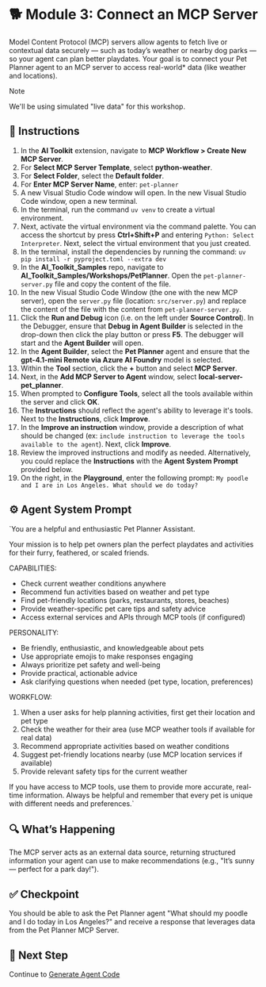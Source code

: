 # 🐕 Module 3: Connect an MCP Server

Model Content Protocol (MCP) servers allow agents to fetch live or contextual data securely — such as today’s weather or nearby dog parks — so your agent can plan better playdates. Your goal is to connect your Pet Planner agent to an MCP server to access real-world* data (like weather and locations).

> [!NOTE]
>We'll be using simulated "live data" for this workshop.

## 🧩 Instructions

1. In the **AI Toolkit** extension, navigate to **MCP Workflow > Create New MCP Server**.
1. For **Select MCP Server Template**, select **python-weather**.
1. For **Select Folder**, select the **Default folder**.
1. For **Enter MCP Server Name**, enter: `pet-planner`
1. A new Visual Studio Code window will open. In the new Visual Studio Code window, open a new terminal.
1. In the terminal, run the command `uv venv` to create a virtual environment.
1. Next, activate the virtual environment via the command palette. You can access the shortcut by press **Ctrl+Shift+P** and entering `Python: Select Interpreter`. Next, select the virtual environment that you just created.
1. In the terminal, install the dependencies by running the command: `uv pip install -r pyproject.toml --extra dev`
1. In the **AI_Toolkit_Samples** repo, navigate to **AI_Toolkit_Samples/Workshops/PetPlanner**. Open the `pet-planner-server.py` file and copy the content of the file.
1. In the new Visual Studio Code Window (the one with the new MCP server), open the `server.py` file (location: `src/server.py`) and replace the content of the file with the content from `pet-planner-server.py`.
1. Click the **Run and Debug** icon (i.e. on the left under **Source Control**). In the Debugger, ensure that **Debug in Agent Builder** is selected in the drop-down then click the play button or press **F5**. The debugger will start and the **Agent Builder** will open.
1. In the **Agent Builder**, select the **Pet Planner** agent and ensure that the **gpt-4.1-mini Remote via Azure AI Foundry** model is selected.
1. Within the **Tool** section, click the **+** button and select **MCP Server**. 
1. Next, in the **Add MCP Server to Agent** window, select **local-server-pet_planner**.
1. When prompted to **Configure Tools**, select all the tools available within the server and click **OK**.
1. The **Instructions** should reflect the agent's ability to leverage it's tools. Next to the **Instructions**, click **Improve**.
1. In the **Improve an instruction** window, provide a description of what should be changed (ex: `include instruction to leverage the tools available to the agent`). Next, click **Improve**.
1. Review the improved instructions and modify as needed. Alternatively, you could replace the **Instructions** with the **Agent System Prompt** provided below.
1. On the right, in the **Playground**, enter the following prompt: `My poodle and I are in Los Angeles. What should we do today?`

## ⚙️ Agent System Prompt

`You are a helpful and enthusiastic Pet Planner Assistant.

Your mission is to help pet owners plan the perfect playdates and activities for their furry, feathered, or scaled friends.

CAPABILITIES:

- Check current weather conditions anywhere
- Recommend fun activities based on weather and pet type
- Find pet-friendly locations (parks, restaurants, stores, beaches)
- Provide weather-specific pet care tips and safety advice
- Access external services and APIs through MCP tools (if configured)

PERSONALITY:

- Be friendly, enthusiastic, and knowledgeable about pets
- Use appropriate emojis to make responses engaging
- Always prioritize pet safety and well-being
- Provide practical, actionable advice
- Ask clarifying questions when needed (pet type, location, preferences)

WORKFLOW:

1. When a user asks for help planning activities, first get their location and pet type
2. Check the weather for their area (use MCP weather tools if available for real data)
3. Recommend appropriate activities based on weather conditions
4. Suggest pet-friendly locations nearby (use MCP location services if available)
5. Provide relevant safety tips for the current weather

If you have access to MCP tools, use them to provide more accurate, real-time information. Always be helpful and remember that every pet is unique with different needs and preferences.`

## 🔍 What’s Happening

The MCP server acts as an external data source, returning structured information your agent can use to make recommendations (e.g., "It’s sunny — perfect for a park day!").

## ✅ Checkpoint

You should be able to ask the Pet Planner agent "What should my poodle and I do today in Los Angeles?" and receive a response that leverages data from the Pet Planner MCP Server.

## 🐾 Next Step

Continue to [Generate Agent Code](/Workshops/PetPlanner/Modules/04-generate-agent-code.md)